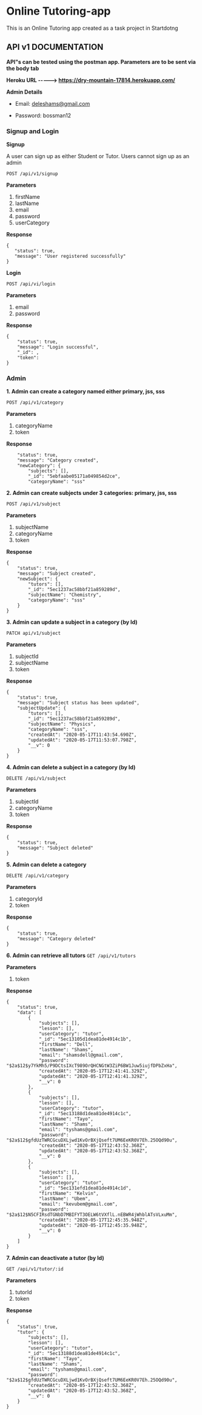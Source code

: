 # Online Tutoring-app

This is an Online Tutoring app created as a task project in Startdotng

## API v1 DOCUMENTATION

**API"s can be tested using the postman app. Parameters are to be sent via the body tab** 

**Heroku URL -----> https://dry-mountain-17814.herokuapp.com/**

**Admin Details**

 - Email: deleshams@gmail.com

 - Password: bossman12
 
 ### Signup and Login
 
 **Signup**
 
 A user can sign up as either Student or Tutor. Users cannot sign up as an admin
 
 `POST /api/v1/signup`
 
 **Parameters**
 
 1. firstName
 2. lastName
 3. email
 4. password
 5. userCategory
 
 **Response**
 ```
 {
    "status": true,
    "message": "User registered successfully"
}
```

**Login**

`POST /api/vi/login`

**Parameters**

1. email
2. password

**Response**
```
{
    "status": true,
    "message": "Login successful",
    "_id": ,
    "token":
}
```

### Admin

**1. Admin can create a category named either primary, jss, sss**

`POST /api/v1/category`

**Parameters**

1. categoryName
2. token

**Response**
```
    "status": true,
    "message": "Category created",
    "newCategory": {
        "subjects": [],
        "_id": "5ebfaabe05171a049854d2ce",
        "categoryName": "sss"
```

**2. Admin can create subjects under 3 categories: primary, jss, sss**

`POST /api/v1/subject`

**Parameters**

1. subjectName
2. categoryName
3. token

**Response**
```
{
    "status": true,
    "message": "Subject created",
    "newSubject": {
        "tutors": [],
        "_id": "5ec1237ac58bbf21a859289d",
        "subjectName": "Chemistry",
        "categoryName": "sss"
    }
}
```

**3. Admin can update a subject in a category (by Id)**

`PATCH api/v1/subject`

**Parameters**

1. subjectId
2. subjectName
3. token

**Response**
```
{
    "status": true,
    "message": "Subject status has been updated",
    "subjectUpdate": {
        "tutors": [],
        "_id": "5ec1237ac58bbf21a859289d",
        "subjectName": "Physics",
        "categoryName": "sss",
        "createdAt": "2020-05-17T11:43:54.690Z",
        "updatedAt": "2020-05-17T11:53:07.798Z",
        "__v": 0
    }
}
```

**4. Admin can delete a subject in a category (by Id)**

`DELETE /api/v1/subject`

**Parameters**

1. subjectId
2. categoryName
3. token

**Response**
```
{
    "status": true,
    "message": "Subject deleted"
}
```

**5. Admin can delete a category**

`DELETE /api/v1/category`

**Parameters**

1. categoryId
2. token

**Response**
```
{
    "status": true,
    "message": "Category deleted"
}
```

**6. Admin can retrieve all tutors**
`GET /api/v1/tutors`

**Parameters**

1. token

**Response**
```
{
    "status": true,
    "data": [
        {
            "subjects": [],
            "lesson": [],
            "userCategory": "tutor",
            "_id": "5ec13105d1dea81de4914c1b",
            "firstName": "Dell",
            "lastName": "Shams",
            "email": "shamsdell@gmail.com",
            "password": "$2a$12$y7YkMh5/P9DCtsIXcT989OrQHCNGtW3ZiP6BW1Juw5iujfDPbZxHa",
            "createdAt": "2020-05-17T12:41:41.329Z",
            "updatedAt": "2020-05-17T12:41:41.329Z",
            "__v": 0
        },
        {
            "subjects": [],
            "lesson": [],
            "userCategory": "tutor",
            "_id": "5ec13188d1dea81de4914c1c",
            "firstName": "Tayo",
            "lastName": "Shams",
            "email": "tyshams@gmail.com",
            "password": "$2a$12$gfdUzTWRCGcuDXLjwd1KvOrBXjQseft7UM6EeKR0V7Eh.25OQd90u",
            "createdAt": "2020-05-17T12:43:52.368Z",
            "updatedAt": "2020-05-17T12:43:52.368Z",
            "__v": 0
        },
        {
            "subjects": [],
            "lesson": [],
            "userCategory": "tutor",
            "_id": "5ec131efd1dea81de4914c1d",
            "firstName": "Kelvin",
            "lastName": "Ubem",
            "email": "kevubem@gmail.com",
            "password": "$2a$12$N5CFIRsdTGNbD7MBIFYT3OELW6tVXflL.nEBWR4jWhblATsVLxuMm",
            "createdAt": "2020-05-17T12:45:35.948Z",
            "updatedAt": "2020-05-17T12:45:35.948Z",
            "__v": 0
        }
    ]
}
```

**7. Admin can deactivate a tutor (by Id)**

`GET /api/v1/tutor/:id`

**Parameters**

1. tutorId
2. token

**Response**
```
{
    "status": true,
    "tutor": {
        "subjects": [],
        "lesson": [],
        "userCategory": "tutor",
        "_id": "5ec13188d1dea81de4914c1c",
        "firstName": "Tayo",
        "lastName": "Shams",
        "email": "tyshams@gmail.com",
        "password": "$2a$12$gfdUzTWRCGcuDXLjwd1KvOrBXjQseft7UM6EeKR0V7Eh.25OQd90u",
        "createdAt": "2020-05-17T12:43:52.368Z",
        "updatedAt": "2020-05-17T12:43:52.368Z",
        "__v": 0
    }
}
```

